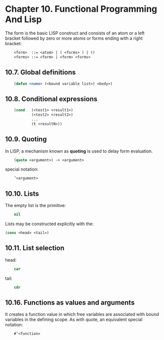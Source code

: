 # Chapter 10. Functional Programming And Lisp

The form is the basic LISP construct and consists of an atom or a left bracket followed by zero or more atoms or forms ending with a right bracket:

```lisp
    <form>  ::= <atom> | ( <forms> ) | ()
    <forms> ::= <form> | <form> <forms>
```

## 10.7. Global definitions
```lisp
    (defun <name> (<bound variable list>) <body>)
```

## 10.8. Conditional expressions
```lisp
    (cond   (<test1> <result1>)
            (<test2> <result2>)
            ...
            (t <resultN>))
```

## 10.9. Quoting

In LISP, a mechanism known as **quoting** is used to delay form evaluation.
```lisp
    (quote <argument>) -> <argument>
```
special notation:
```lisp
    ’<argument>
```

## 10.10. Lists

The empty list is the primitive:
```lisp
    nil
```
Lists may be constructed explicitly with the:
```lisp
(cons <head> <tail>)
```

## 10.11. List selection
head:
```lisp
    car
```
tail:
```lisp
    cdr
```

## 10.16. Functions as values and arguments

It creates a function value in which free variables are associated with bound variables in the defining scope. As with quote, an equivalent special notation:
```lisp
    #’<function>
```